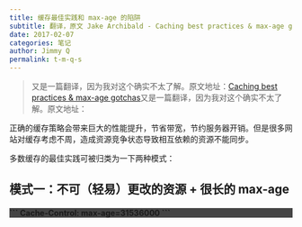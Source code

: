 ```yaml
---
title: 缓存最佳实践和 max-age 的陷阱
subtitle: 翻译，原文 Jake Archibald - Caching best practices & max-age gotchas
date: 2017-02-07
categories: 笔记
author: Jimmy Q
permalink: t-m-q-s
---
```


> 又是一篇翻译，因为我对这个确实不太了解。原文地址：[Caching best practices & max-age gotchas](https://jakearchibald.com/2016/caching-best-practices/)又是一篇翻译，因为我对这个确实不太了解。原文地址：

正确的缓存策略会带来巨大的性能提升，节省带宽，节约服务器开销。但是很多网站对缓存考虑不周，造成资源竞争状态导致相互依赖的资源不能同步。

多数缓存的最佳实践可被归类为一下两种模式：

## 模式一：不可（轻易）更改的资源 + 很长的 max-age

<h4 style="background: #444">
    ```
        Cache-Control: max-age=31536000
    ```
</h4>